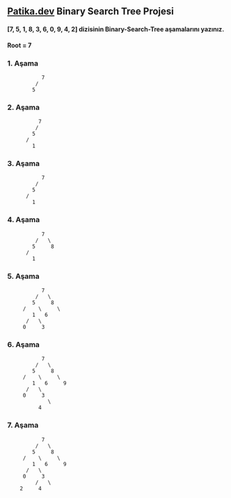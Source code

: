 ## [Patika.dev](https://www.patika.dev/tr) Binary Search Tree Projesi

#### [7, 5, 1, 8, 3, 6, 0, 9, 4, 2] dizisinin Binary-Search-Tree aşamalarını yazınız.

 #### Root = 7

		
  ### 1. Aşama
		       7
		     /   	
		    5


  ### 2. Aşama
		      7
		     /   	
		    5
		  /   
	        1
		    
  ### 3. Aşama
		       7  
		     /   	
		    5     
		  /   
	        1
		
  ### 4. Aşama
		       7
		     /   \	
		    5     8
		  /   
	        1
		
  ### 5. Aşama
		       7
		     /   \	
		    5     8
		 /    \     \
	        1	6 
	      /   \
	     0     3	
	     	    
  ### 6. Aşama
		       7
		     /   \	
		    5     8
		 /    \     \
	        1	6     9
	      /   \
	     0     3	
	             \
		      4

  ### 7. Aşama
		       7
		     /   \	
		    5     8
		 /    \     \
	        1	6     9
	      /   \
	     0     3
	         /   \
		2     4


